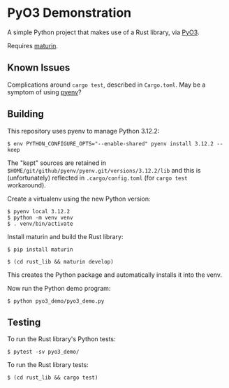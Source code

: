# PyO3 Demonstration

A simple Python project that makes use of a Rust library, via [PyO3](https://github.com/PyO3/pyo3).

Requires [maturin](https://github.com/PyO3/maturin).

## Known Issues

Complications around `cargo test`, described in `Cargo.toml`. May be a symptom of
using [pyenv](https://github.com/pyenv/pyenv)?

## Building

This repository uses pyenv to manage Python 3.12.2:

```
$ env PYTHON_CONFIGURE_OPTS="--enable-shared" pyenv install 3.12.2 --keep
```

The "kept" sources are retained in `$HOME/git/github/pyenv/pyenv.git/versions/3.12.2/lib` and this
is (unfortunately) reflected in `.cargo/config.toml` (for `cargo test` workaround).

Create a virtualenv using the new Python version:

```
$ pyenv local 3.12.2
$ python -m venv venv
$ . venv/bin/activate
```

Install maturin and build the Rust library:

```
$ pip install maturin
```

```
$ (cd rust_lib && maturin develop)
```

This creates the Python package and automatically installs it into the venv.

Now run the Python demo program:

```
$ python pyo3_demo/pyo3_demo.py
```

## Testing

To run the Rust library's Python tests:

```
$ pytest -sv pyo3_demo/
```

To run the Rust library tests:

```
$ (cd rust_lib && cargo test)
```
